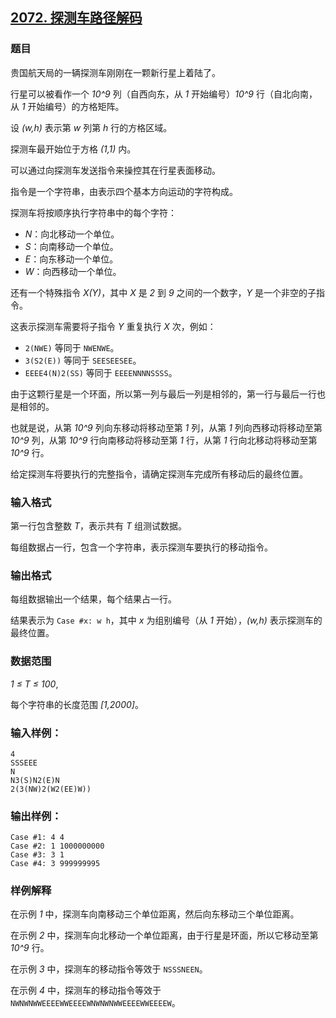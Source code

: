 ## [2072. 探测车路径解码](https://www.acwing.com/problem/content/2074/)

### 题目

贵国航天局的一辆探测车刚刚在一颗新行星上着陆了。

行星可以被看作一个 *10^9* 列（自西向东，从 *1* 开始编号）*10^9* 行（自北向南，从 *1* 开始编号）的方格矩阵。

设 *(w,h)* 表示第 *w* 列第 *h* 行的方格区域。

探测车最开始位于方格 *(1,1)* 内。

可以通过向探测车发送指令来操控其在行星表面移动。

指令是一个字符串，由表示四个基本方向运动的字符构成。

探测车将按顺序执行字符串中的每个字符：

- *N*：向北移动一个单位。
- *S*：向南移动一个单位。
- *E*：向东移动一个单位。
- *W*：向西移动一个单位。

还有一个特殊指令 *X(Y)*，其中 *X* 是 *2* 到 *9* 之间的一个数字，*Y* 是一个非空的子指令。

这表示探测车需要将子指令 *Y* 重复执行 *X* 次，例如：

- `2(NWE)` 等同于 `NWENWE`。
- `3(S2(E))` 等同于 `SEESEESEE`。
- `EEEE4(N)2(SS)` 等同于 `EEEENNNNSSSS`。

由于这颗行星是一个环面，所以第一列与最后一列是相邻的，第一行与最后一行也是相邻的。

也就是说，从第 *10^9* 列向东移动将移动至第 *1* 列，从第 *1* 列向西移动将移动至第 *10^9* 列，从第 *10^9* 行向南移动将移动至第 *1* 行，从第 *1* 行向北移动将移动至第 *10^9* 行。

给定探测车将要执行的完整指令，请确定探测车完成所有移动后的最终位置。

### 输入格式

第一行包含整数 *T*，表示共有 *T* 组测试数据。

每组数据占一行，包含一个字符串，表示探测车要执行的移动指令。

### 输出格式

每组数据输出一个结果，每个结果占一行。

结果表示为 `Case #x: w h`，其中 *x* 为组别编号（从 *1* 开始），*(w,h)* 表示探测车的最终位置。

### 数据范围

*1 ≤ T ≤ 100*,

每个字符串的长度范围 *[1,2000]*。

### 输入样例：

```
4
SSSEEE
N
N3(S)N2(E)N
2(3(NW)2(W2(EE)W))
```

### 输出样例：

```
Case #1: 4 4
Case #2: 1 1000000000
Case #3: 3 1
Case #4: 3 999999995
```

### 样例解释

在示例 *1* 中，探测车向南移动三个单位距离，然后向东移动三个单位距离。

在示例 *2* 中，探测车向北移动一个单位距离，由于行星是环面，所以它移动至第 *10^9* 行。

在示例 *3* 中，探测车的移动指令等效于 `NSSSNEEN`。

在示例 *4* 中，探测车的移动指令等效于 `NWNWNWWEEEEWWEEEEWNWNWNWWEEEEWWEEEEW`。

